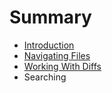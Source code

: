 # Summary

* [Introduction](README.md)
* [Navigating Files](navigating_files.md)
* [Working With Diffs](working_with_diffs.md)
* Searching

